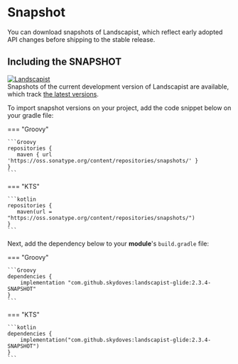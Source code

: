 # Snapshot

You can download snapshots of Landscapist, which reflect early adopted API changes before shipping to the stable release.

## Including the SNAPSHOT

[![Landscapist](https://img.shields.io/static/v1?label=snapshot&message=landscapist&logo=apache%20maven&color=C71A36)](https://oss.sonatype.org/content/repositories/snapshots/com/github/skydoves/landscapist/) <br>
Snapshots of the current development version of Landscapist are available, which track [the latest versions](https://oss.sonatype.org/content/repositories/snapshots/com/github/skydoves/landscapist/).

To import snapshot versions on your project, add the code snippet below on your gradle file:

=== "Groovy"

    ```Groovy
    repositories {
       maven { url 'https://oss.sonatype.org/content/repositories/snapshots/' }
    }
    ```

=== "KTS"

    ```kotlin
    repositories {
       maven(url = "https://oss.sonatype.org/content/repositories/snapshots/")
    }
    ```


Next, add the dependency below to your **module**'s `build.gradle` file:

=== "Groovy"

    ```Groovy
    dependencies {
        implementation "com.github.skydoves:landscapist-glide:2.3.4-SNAPSHOT"
    }
    ```

=== "KTS"

    ```kotlin
    dependencies {
        implementation("com.github.skydoves:landscapist-glide:2.3.4-SNAPSHOT")
    }
    ```

